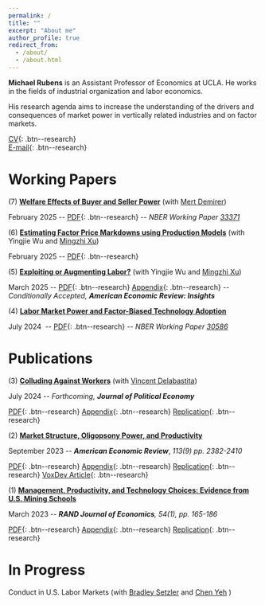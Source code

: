 ```yaml
---
permalink: /
title: ""
excerpt: "About me"
author_profile: true
redirect_from: 
  - /about/
  - /about.html
---
```

 
**Michael Rubens** is an Assistant Professor of Economics at UCLA. He works in the fields of industrial organization and labor economics. 

His research agenda aims to increase the understanding of the drivers and consequences of market power in vertically related industries and on factor markets.  

[CV](/files/cv_michaelrubens.pdf){: .btn--research}  
[E-mail](mailto:rubens@econ.ucla.edu){: .btn--research}

Working Papers
======

(7) **[Welfare Effects of Buyer and Seller Power](/files/demirer_rubens.pdf)** (with [Mert Demirer](https://www.mertdemirer.com/))

February 2025  -- [PDF](/files/demirer_rubens.pdf){: .btn--research}  -- _NBER Working Paper [33371](https://www.nber.org/papers/w33371)_

(6) **[Estimating Factor Price Markdowns using Production Models](/files/rubens_wu_xu_ijio.pdf)** (with Yingjie Wu and [Mingzhi Xu](https://www.mingzhixu.com/))

February 2025  -- [PDF](/files/rubens_wu_xu_ijio.pdf){: .btn--research} 

(5) **[Exploiting or Augmenting Labor?](/files/Factorbias_paper.pdf)**  (with Yingjie Wu and [Mingzhi Xu](https://www.mingzhixu.com/))

March 2025 -- [PDF](/files/AERI_2024_0570_final.pdf){: .btn--research}  [Appendix](/files/AERI_2024_0570_appendix.pdf){: .btn--research} -- _Conditionally Accepted, **American Economic Review: Insights**_


(4) **[Labor Market Power and Factor-Biased Technology Adoption](/files/Techadoption_paper.pdf)** 

July 2024  -- [PDF](/files/Techadoption_paper.pdf){: .btn--research}  -- _NBER Working Paper [30586](https://www.nber.org/papers/w30586)_

 
Publications
======

(3) **[Colluding Against Workers](/files/JPE_20230028_accepted.pdf)**  (with [Vincent Delabastita](https://sites.google.com/view/vincentdelabastita/home))

July 2024  --  _Forthcoming, **Journal of Political Economy**_

 [PDF](/files/JPE_20230028_accepted.pdf){: .btn--research} [Appendix](/files/JPE_20230028_APPENDIX.pdf){: .btn--research}    [Replication](https://doi.org/10.7910/DVN/FG1JSE){: .btn--research}


(2) **[Market Structure, Oligopsony Power, and Productivity](/files/AER_2021_0383_main.pdf)**

September 2023  --  _**American Economic Review**_, _113(9) pp. 2382-2410_

 [PDF](/files/AER_2021_0383_main.pdf){: .btn--research}  [Appendix](/files/AER_2021_0383_appendix.pdf){: .btn--research}  [Replication](https://www.openicpsr.org/openicpsr/project/186041/version/V1/view){: .btn--research}  [VoxDev Article](https://voxdev.org/topic/agriculture/dominant-buyers-and-rural-development-evidence-china){: .btn--research}

(1) **[Management, Productivity, and Technology Choices: Evidence from U.S. Mining Schools](/files/RJE_MS202112696_final.pdf)**

March 2023 -- _**RAND Journal of Economics**, 54(1), pp. 165-186_ 

  [PDF](/files/RJE_MS202112696_final.pdf){: .btn--research} [Appendix](/files/mining_schools_online_appendix.pdf){: .btn--research}   [Replication](https://github.com/michaelrubens/miningschools){: .btn--research}


In Progress
======

Conduct in U.S. Labor Markets (with [Bradley Setzler](https://www.bradleysetzler.com/) and [Chen Yeh](https://sites.google.com/site/chenyeh/) )

 


